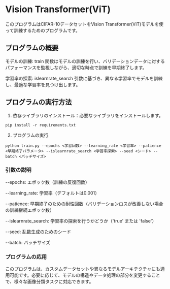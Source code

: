 # Vision Transformer(ViT)
このプログラムはCIFAR-10データセットをVision Transformer(ViT)モデルを使って訓練するためのプログラムです。
## プログラムの概要

モデルの訓練: train 関数はモデルの訓練を行い、バリデーションデータに対するパフォーマンスを監視しながら、適切な時点で訓練を早期終了します。

学習率の探索: islearnrate_search 引数に基づき、異なる学習率でモデルを訓練し、最適な学習率を見つけ出します。

## プログラムの実行方法
1. 依存ライブラリのインストール：必要なライブラリをインストールします。
```
pip install -r requirements.txt
```
2. プログラムの実行
```
python train.py --epochs <学習回数> --learning_rate <学習率> --patience <早期終了パラメータ> --islearnrate_search <学習率探索> --seed <シード> --batch <バッチサイズ>
```
### 引数の説明
--epochs: エポック数（訓練の反復回数）

--learning_rate: 学習率（デフォルトは0.001）

--patience: 早期終了のための耐性回数（バリデーションロスが改善しない場合の訓練継続エポック数）

--islearnrate_search: 学習率の探索を行うかどうか（'true' または 'false'）

--seed: 乱数生成のためのシード

--batch: バッチサイズ
### プログラムの応用
このプログラムは、カスタムデータセットや異なるモデルアーキテクチャにも適用可能です。必要に応じて、モデルの構造やデータ処理の部分を変更することで、様々な画像分類タスクに対応できます。